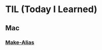 # TIL (Today I Learned)

## Mac
### [Make-Alias](https://github.com/topsailor102/til/blob/master/mac/make-alias.md, "make alias")
